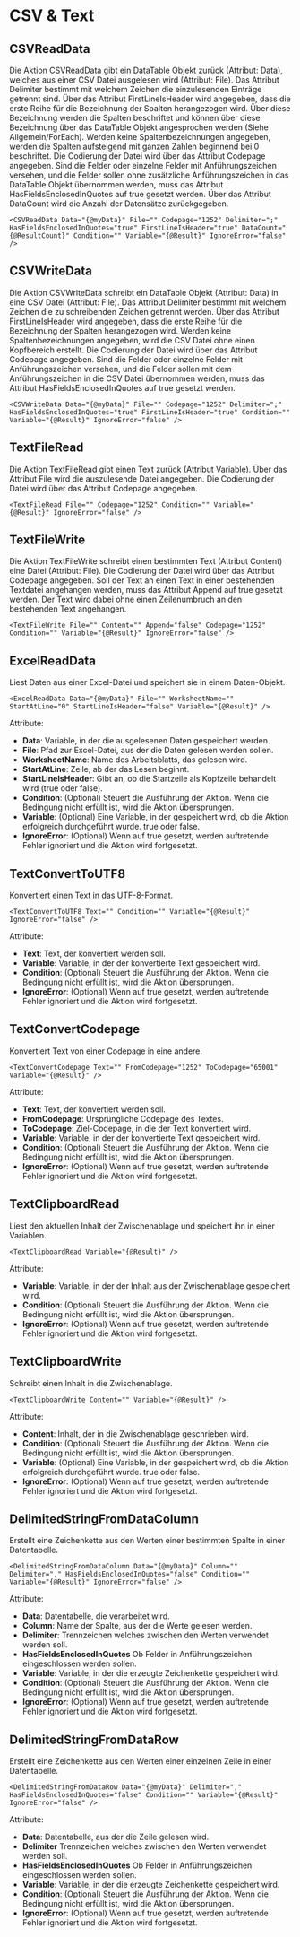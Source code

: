 # CSV & Text
CSVReadData
-----------

Die Aktion CSVReadData gibt ein DataTable Objekt zurück (Attribut: Data), welches aus einer CSV Datei ausgelesen wird (Attribut: File). Das Attribut Delimiter bestimmt mit welchem Zeichen die einzulesenden Einträge getrennt sind. Über das Attribut FirstLineIsHeader wird angegeben, dass die erste Reihe für die Bezeichnung der Spalten herangezogen wird. Über diese Bezeichnung werden die Spalten beschriftet und können über diese Bezeichnung über das DataTable Objekt angesprochen werden (Siehe Allgemein/ForEach). Werden keine Spaltenbezeichnungen angegeben, werden die Spalten aufsteigend mit ganzen Zahlen beginnend bei 0 beschriftet. Die Codierung der Datei wird über das Attribut Codepage angegeben. Sind die Felder oder einzelne Felder mit Anführungszeichen versehen, und die Felder sollen ohne zusätzliche Anführungszeichen in das DataTable Objekt übernommen werden, muss das Attribut HasFieldsEnclosedInQuotes auf true gesetzt werden. Über das Attribut DataCount wird die Anzahl der Datensätze zurückgegeben.

```text-x-trilium-auto
<CSVReadData Data="{@myData}" File="" Codepage="1252" Delimiter=";" HasFieldsEnclosedInQuotes="true" FirstLineIsHeader="true" DataCount="{@ResultCount}" Condition="" Variable="{@Result}" IgnoreError="false" />
```

CSVWriteData
------------

Die Aktion CSVWriteData schreibt ein DataTable Objekt (Attribut: Data) in eine CSV Datei (Attribut: File). Das Attribut Delimiter bestimmt mit welchem Zeichen die zu schreibenden Zeichen getrennt werden. Über das Attribut FirstLineIsHeader wird angegeben, dass die erste Reihe für die Bezeichnung der Spalten herangezogen wird. Werden keine Spaltenbezeichnungen angegeben, wird die CSV Datei ohne einen Kopfbereich erstellt. Die Codierung der Datei wird über das Attribut Codepage angegeben. Sind die Felder oder einzelne Felder mit Anführungszeichen versehen, und die Felder sollen mit dem Anführungszeichen in die CSV Datei übernommen werden, muss das Attribut HasFieldsEnclosedInQuotes auf true gesetzt werden.

```text-x-trilium-auto
<CSVWriteData Data="{@myData}" File="" Codepage="1252" Delimiter=";" HasFieldsEnclosedInQuotes="true" FirstLineIsHeader="true" Condition="" Variable="{@Result}" IgnoreError="false" />
```

TextFileRead
------------

Die Aktion TextFileRead gibt einen Text zurück (Attribut Variable). Über das Attribut File wird die auszulesende Datei angegeben. Die Codierung der Datei wird über das Attribut Codepage angegeben.

```text-x-trilium-auto
<TextFileRead File="" Codepage="1252" Condition="" Variable="{@Result}" IgnoreError="false" />
```

TextFileWrite
-------------

Die Aktion TextFileWrite schreibt einen bestimmten Text (Attribut Content) eine Datei (Attribut: File). Die Codierung der Datei wird über das Attribut Codepage angegeben. Soll der Text an einen Text in einer bestehenden Textdatei angehangen werden, muss das Attribut Append auf true gesetzt werden. Der Text wird dabei ohne einen Zeilenumbruch an den bestehenden Text angehangen.

```text-x-trilium-auto
<TextFileWrite File="" Content="" Append="false" Codepage="1252" Condition="" Variable="{@Result}" IgnoreError="false" />
```

ExcelReadData
-------------

Liest Daten aus einer Excel-Datei und speichert sie in einem Daten-Objekt.

```text-x-trilium-auto
<ExcelReadData Data="{@myData}" File="" WorksheetName="" StartAtLine="0" StartLineIsHeader="false" Variable="{@Result}" />
```

Attribute:

*   **Data**: Variable, in der die ausgelesenen Daten gespeichert werden.
*   **File**: Pfad zur Excel-Datei, aus der die Daten gelesen werden sollen.
*   **WorksheetName**: Name des Arbeitsblatts, das gelesen wird.
*   **StartAtLine**: Zeile, ab der das Lesen beginnt.
*   **StartLineIsHeader**: Gibt an, ob die Startzeile als Kopfzeile behandelt wird (true oder false).
*   **Condition**: (Optional) Steuert die Ausführung der Aktion. Wenn die Bedingung nicht erfüllt ist, wird die Aktion übersprungen.
*   **Variable**: (Optional) Eine Variable, in der gespeichert wird, ob die Aktion erfolgreich durchgeführt wurde. true oder false.
*   **IgnoreError**: (Optional) Wenn auf true gesetzt, werden auftretende Fehler ignoriert und die Aktion wird fortgesetzt.

TextConvertToUTF8
-----------------

Konvertiert einen Text in das UTF-8-Format.

```text-x-trilium-auto
<TextConvertToUTF8 Text="" Condition="" Variable="{@Result}" IgnoreError="false" />
```

Attribute:

*   **Text**: Text, der konvertiert werden soll.
*   **Variable**: Variable, in der der konvertierte Text gespeichert wird.
*   **Condition**: (Optional) Steuert die Ausführung der Aktion. Wenn die Bedingung nicht erfüllt ist, wird die Aktion übersprungen.
*   **IgnoreError**: (Optional) Wenn auf true gesetzt, werden auftretende Fehler ignoriert und die Aktion wird fortgesetzt.

TextConvertCodepage
-------------------

Konvertiert Text von einer Codepage in eine andere.

```text-x-trilium-auto
<TextConvertCodepage Text="" FromCodepage="1252" ToCodepage="65001" Variable="{@Result}" />
```

Attribute:

*   **Text**: Text, der konvertiert werden soll.
*   **FromCodepage**: Ursprüngliche Codepage des Textes.
*   **ToCodepage**: Ziel-Codepage, in die der Text konvertiert wird.
*   **Variable**: Variable, in der der konvertierte Text gespeichert wird.
*   **Condition**: (Optional) Steuert die Ausführung der Aktion. Wenn die Bedingung nicht erfüllt ist, wird die Aktion übersprungen.
*   **IgnoreError**: (Optional) Wenn auf true gesetzt, werden auftretende Fehler ignoriert und die Aktion wird fortgesetzt.

TextClipboardRead
-----------------

Liest den aktuellen Inhalt der Zwischenablage und speichert ihn in einer Variablen.

```text-x-trilium-auto
<TextClipboardRead Variable="{@Result}" />
```

Attribute:

*   **Variable**: Variable, in der der Inhalt aus der Zwischenablage gespeichert wird.
*   **Condition**: (Optional) Steuert die Ausführung der Aktion. Wenn die Bedingung nicht erfüllt ist, wird die Aktion übersprungen.
*   **IgnoreError**: (Optional) Wenn auf true gesetzt, werden auftretende Fehler ignoriert und die Aktion wird fortgesetzt.

TextClipboardWrite
------------------

Schreibt einen Inhalt in die Zwischenablage.

```text-x-trilium-auto
<TextClipboardWrite Content="" Variable="{@Result}" />
```

Attribute:

*   **Content**: Inhalt, der in die Zwischenablage geschrieben wird.
*   **Condition**: (Optional) Steuert die Ausführung der Aktion. Wenn die Bedingung nicht erfüllt ist, wird die Aktion übersprungen.
*   **Variable**: (Optional) Eine Variable, in der gespeichert wird, ob die Aktion erfolgreich durchgeführt wurde. true oder false.
*   **IgnoreError**: (Optional) Wenn auf true gesetzt, werden auftretende Fehler ignoriert und die Aktion wird fortgesetzt.

DelimitedStringFromDataColumn
-----------------------------

Erstellt eine Zeichenkette aus den Werten einer bestimmten Spalte in einer Datentabelle.

```text-x-trilium-auto
<DelimitedStringFromDataColumn Data="{@myData}" Column="" Delimiter="," HasFieldsEnclosedInQuotes="false" Condition="" Variable="{@Result}" IgnoreError="false" />
```

Attribute:

*   **Data**: Datentabelle, die verarbeitet wird.
*   **Column**: Name der Spalte, aus der die Werte gelesen werden.
*   **Delimiter**: Trennzeichen welches zwischen den Werten verwendet werden soll.
*   **HasFieldsEnclosedInQuotes** Ob Felder in Anführungszeichen eingeschlossen werden sollen.
*   **Variable**: Variable, in der die erzeugte Zeichenkette gespeichert wird.
*   **Condition**: (Optional) Steuert die Ausführung der Aktion. Wenn die Bedingung nicht erfüllt ist, wird die Aktion übersprungen.
*   **IgnoreError**: (Optional) Wenn auf true gesetzt, werden auftretende Fehler ignoriert und die Aktion wird fortgesetzt.
    

DelimitedStringFromDataRow
--------------------------

Erstellt eine Zeichenkette aus den Werten einer einzelnen Zeile in einer Datentabelle.

```text-x-trilium-auto
<DelimitedStringFromDataRow Data="{@myData}" Delimiter="," HasFieldsEnclosedInQuotes="false" Condition="" Variable="{@Result}" IgnoreError="false" />
```

Attribute:

*   **Data**: Datentabelle, aus der die Zeile gelesen wird.
*   **Delimiter** Trennzeichen welches zwischen den Werten verwendet werden soll.
*   **HasFieldsEnclosedInQuotes** Ob Felder in Anführungszeichen eingeschlossen werden sollen.
*   **Variable**: Variable, in der die erzeugte Zeichenkette gespeichert wird.
*   **Condition**: (Optional) Steuert die Ausführung der Aktion. Wenn die Bedingung nicht erfüllt ist, wird die Aktion übersprungen.
*   **IgnoreError**: (Optional) Wenn auf true gesetzt, werden auftretende Fehler ignoriert und die Aktion wird fortgesetzt.
